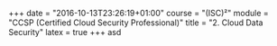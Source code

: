 +++
date = "2016-10-13T23:26:19+01:00"
course = "(ISC)²"
module = "CCSP (Certified Cloud Security Professional)"
title = "2. Cloud Data Security"
latex = true
+++
asd